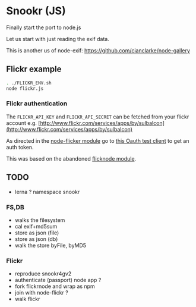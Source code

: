 # Snookr (JS)

Finally start the port to node.js

Let us start with just reading the exif data.

This is another us of node-exif: https://github.com/cianclarke/node-gallery

## Flickr example

```bash
. ./FLICKR_ENV.sh
node flickr.js
```

### Flickr authentication

The `FLICKR_API_KEY` and `FLICKR_API_SECRET` can be fetched from your flickr account e.g. [http://www.flickr.com/services/apps/by/sulbalcon](http://www.flickr.com/services/apps/by/sulbalcon)

As directed in the [node-flicker module](https://github.com/sujal/node-flickr) go to
[this Oauth test client](http://term.ie/oauth/example/client.php) to get an auth token.

This was based on the abandoned [flicknode module](https://github.com/ciaranj/flickrnode).

## TODO

- lerna ? namespace snookr

### FS,DB

- walks the filesystem
- cal exif+md5sum
- store as json (file)
- store as json (db)
- walk the store byFile, byMD5

### Flickr

- reproduce snookr4gv2
- authenticate (passport) node app ?
- fork flickrnode and wrap as npm
- join with node-flickr ?
- walk flickr
